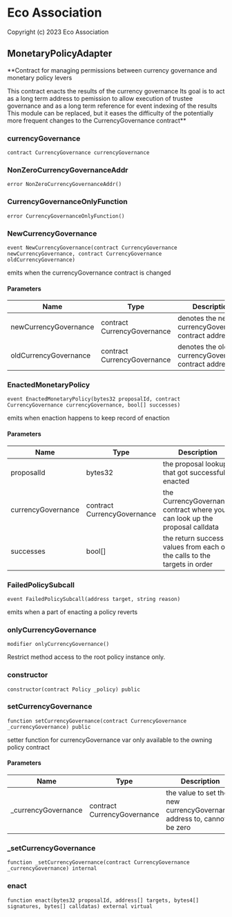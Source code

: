 # Eco Association

Copyright (c) 2023 Eco Association

## MonetaryPolicyAdapter

**Contract for managing permissions between currency governance and monetary policy levers

This contract enacts the results of the currency governance
Its goal is to act as a long term address to pemission to allow execution of trustee governance and as a long term reference for event indexing of the results
This module can be replaced, but it eases the difficulty of the potentially more frequent changes to the CurrencyGovernance contract**

### currencyGovernance

  ```solidity
  contract CurrencyGovernance currencyGovernance
  ```

### NonZeroCurrencyGovernanceAddr

  ```solidity
  error NonZeroCurrencyGovernanceAddr()
  ```

### CurrencyGovernanceOnlyFunction

  ```solidity
  error CurrencyGovernanceOnlyFunction()
  ```

### NewCurrencyGovernance

  ```solidity
  event NewCurrencyGovernance(contract CurrencyGovernance newCurrencyGovernance, contract CurrencyGovernance oldCurrencyGovernance)
  ```

emits when the currencyGovernance contract is changed

#### Parameters

| Name | Type | Description |
| ---- | ---- | ----------- |
| newCurrencyGovernance | contract CurrencyGovernance | denotes the new currencyGovernance contract address |
| oldCurrencyGovernance | contract CurrencyGovernance | denotes the old currencyGovernance contract address |

### EnactedMonetaryPolicy

  ```solidity
  event EnactedMonetaryPolicy(bytes32 proposalId, contract CurrencyGovernance currencyGovernance, bool[] successes)
  ```

emits when enaction happens to keep record of enaction

#### Parameters

| Name | Type | Description |
| ---- | ---- | ----------- |
| proposalId | bytes32 | the proposal lookup that got successfully enacted |
| currencyGovernance | contract CurrencyGovernance | the CurrencyGovernance contract where you can look up the proposal calldata |
| successes | bool[] | the return success values from each of the calls to the targets in order |

### FailedPolicySubcall

  ```solidity
  event FailedPolicySubcall(address target, string reason)
  ```

emits when a part of enacting a policy reverts

### onlyCurrencyGovernance

  ```solidity
  modifier onlyCurrencyGovernance()
  ```

Restrict method access to the root policy instance only.

### constructor

  ```solidity
  constructor(contract Policy _policy) public
  ```

### setCurrencyGovernance

  ```solidity
  function setCurrencyGovernance(contract CurrencyGovernance _currencyGovernance) public
  ```

setter function for currencyGovernance var
only available to the owning policy contract

#### Parameters

| Name | Type | Description |
| ---- | ---- | ----------- |
| _currencyGovernance | contract CurrencyGovernance | the value to set the new currencyGovernance address to, cannot be zero |

### _setCurrencyGovernance

  ```solidity
  function _setCurrencyGovernance(contract CurrencyGovernance _currencyGovernance) internal
  ```

### enact

  ```solidity
  function enact(bytes32 proposalId, address[] targets, bytes4[] signatures, bytes[] calldatas) external virtual
  ```


